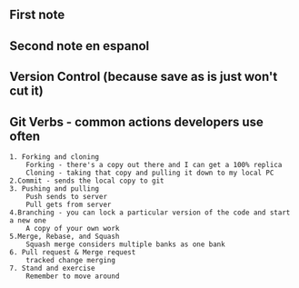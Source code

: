 ## First note
## Second note en espanol 
## Version Control (because save as is just won't cut it) 
## Git Verbs - common actions developers use often 
    1. Forking and cloning
        Forking - there's a copy out there and I can get a 100% replica
        Cloning - taking that copy and pulling it down to my local PC
    2.Commit - sends the local copy to git
    3. Pushing and pulling
        Push sends to server
        Pull gets from server
    4.Branching - you can lock a particular version of the code and start a new one
        A copy of your own work
    5.Merge, Rebase, and Squash
        Squash merge considers multiple banks as one bank
    6. Pull request & Merge request
        tracked change merging
    7. Stand and exercise
        Remember to move around
